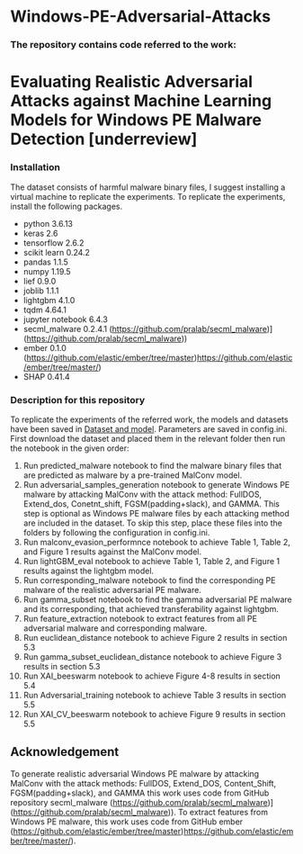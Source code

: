 # Windows-PE-Adversarial-Attacks
### The repository contains code referred to the work:  
# Evaluating Realistic Adversarial Attacks against Machine Learning Models for Windows PE Malware Detection [underreview] 
### Installation  
The dataset consists of harmful malware binary files, I suggest installing a virtual machine to replicate the experiments. To replicate the experiments, install the following packages.  

* python 3.6.13
* keras 2.6
* tensorflow 2.6.2
* scikit learn 0.24.2
* pandas 1.1.5
* numpy 1.19.5
* lief 0.9.0
* joblib 1.1.1
* lightgbm 4.1.0
* tqdm 4.64.1
* jupyter notebook 6.4.3
* secml_malware 0.2.4.1 (https://github.com/pralab/secml_malware)](https://github.com/pralab/secml_malware))
* ember 0.1.0 (https://github.com/elastic/ember/tree/master)https://github.com/elastic/ember/tree/master/)
* SHAP 0.41.4
### Description for this repository
To replicate the experiments of the referred work, the models and datasets have been saved in [Dataset and model](https://unibari-my.sharepoint.com/:f:/g/personal/muhammad_imran_uniba_it/Ev6oqwqm6sBEmXrl8sHx--0BbZNdJyQwYYoAn2yHcXWnYg?e=vmTrXP). Parameters are saved in config.ini. First download the dataset and placed them in the relevant folder then run the notebook in the given order:
1. Run predicted_malware notebook to find the malware binary files that are predicted as malware by a pre-trained MalConv model.
2. Run adversarial_samples_generation notebook to generate Windows PE malware by attacking MalConv with the attack method: FullDOS, Extend_dos, Conetnt_shift, FGSM(padding+slack), and GAMMA. This step is optional as Windows PE malware files by each attacking method are included in the dataset. To skip this step, place these files into the folders by following the configuration in config.ini. 
3. Run malconv_evasion_performnce notebook to achieve Table 1, Table 2, and Figure 1 results against the MalConv model.
4. Run lightGBM_eval notebook to achieve Table 1, Table 2, and Figure 1 results against the lightgbm model.
5. Run corresponding_malware notebook to find the corresponding PE malware of the realistic adversarial PE malware.
6. Run gamma_subset notebook to find the gamma adversarial PE malware and its corresponding, that achieved transferability against lightgbm.
7. Run feature_extraction notebook to extract features from all PE adversarial malware and corresponding malware.
8. Run euclidean_distance notebook to achieve Figure 2 results in section 5.3
9. Run gamma_subset_euclidean_distance notebook to achieve Figure 3 results in section 5.3
10. Run XAI_beeswarm notebook to achieve Figure 4-8 results in section 5.4
11. Run Adversarial_training notebook to achieve Table 3 results in section 5.5
12. Run XAI_CV_beeswarm notebook to achieve Figure 9 results in section 5.5
## Acknowledgement
To generate realistic adversarial Windows PE malware by attacking MalConv with the attack methods: FullDOS, Extend_DOS, Content_Shift, FGSM(padding+slack), and GAMMA this work uses code from GitHub repository secml_malware (https://github.com/pralab/secml_malware)](https://github.com/pralab/secml_malware)).
To extract features from Windows PE malware, this work uses code from GitHub ember (https://github.com/elastic/ember/tree/master)https://github.com/elastic/ember/tree/master/).






